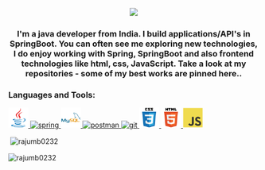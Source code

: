 
<!-- <p align="center">
  <a href="https://github.com/DenverCoder1">
    <img src="https://user-images.githubusercontent.com/20955511/199138068-0a7b7b75-a024-4f00-803f-30a19c5d1b2d.png" alt="Raju mb" /></a>
</p> -->
<p align="center">
  <!-- Typing SVG by DenverCoder1 - https://github.com/DenverCoder1/readme-typing-svg -->
  <a href="https://github.com/DenverCoder1/readme-typing-svg">
    <img src="https://readme-typing-svg.demolab.com/?lines=Hi%20there%20👋%20this%20is%20Raju%20mb;I'm%20a%20Java%20Developer%20and%20Trainer%20!!&font=Fira%20Code&center=true&width=600&height=45&color=f75c7e&vCenter=true&pause=1000&size=27" /></a>
</p>
<h3 align="center">I'm a java developer from India. I build applications/API's in SpringBoot. You can often see me exploring new technologies, I do enjoy working with Spring, SpringBoot and also frontend technologies like html, css, JavaScript. Take a look at my repositories - some of my best works are pinned here..</h3>
<!-- 
- 🌱 I’m currently learning **Microservices, Spring Security..**

- 💬 Ask me about **Spring, Spring Boot..**

- 📫 How to reach me **rajugowda0232@gmail.com**

- ⚡ Fun fact **I was a biology Student!** -->

<!-- <h3 align="left">Connect with me:</h3>
<p align="left">
<a href="https://discord.gg/https://discord.gg/e558RrvvrJ" target="blank"><img align="center" src="https://raw.githubusercontent.com/rahuldkjain/github-profile-readme-generator/master/src/images/icons/Social/discord.svg" alt="https://discord.gg/e558RrvvrJ" height="30" width="40" /></a>
</p> -->

<h3 align="left">Languages and Tools:</h3>
<p align="left">  <a href="https://www.java.com" target="_blank" rel="noreferrer"> <img src="https://raw.githubusercontent.com/devicons/devicon/master/icons/java/java-original.svg" alt="java" width="40" height="40"/> </a> <a href="https://spring.io/" target="_blank" rel="noreferrer"> <img src="https://www.vectorlogo.zone/logos/springio/springio-icon.svg" alt="spring" width="40" height="40"/> </a>  <a href="https://www.mysql.com/" target="_blank" rel="noreferrer"> <img src="https://raw.githubusercontent.com/devicons/devicon/master/icons/mysql/mysql-original-wordmark.svg" alt="mysql" width="40" height="40"/> </a> <a href="https://postman.com" target="_blank" rel="noreferrer"> <img src="https://www.vectorlogo.zone/logos/getpostman/getpostman-icon.svg" alt="postman" width="40" height="40"/> </a> <a href="https://git-scm.com/" target="_blank" rel="noreferrer"> <img src="https://www.vectorlogo.zone/logos/git-scm/git-scm-icon.svg" alt="git" width="40" height="40"/> </a> <a href="https://www.w3schools.com/css/" target="_blank" rel="noreferrer"> <img src="https://raw.githubusercontent.com/devicons/devicon/master/icons/css3/css3-original-wordmark.svg" alt="css3" width="40" height="40"/> </a>  <a href="https://www.w3.org/html/" target="_blank" rel="noreferrer"> <img src="https://raw.githubusercontent.com/devicons/devicon/master/icons/html5/html5-original-wordmark.svg" alt="html5" width="40" height="40"/> </a> <a href="https://developer.mozilla.org/en-US/docs/Web/JavaScript" target="_blank" rel="noreferrer"> <img src="https://raw.githubusercontent.com/devicons/devicon/master/icons/javascript/javascript-original.svg" alt="javascript" width="40" height="40"/> </a>  </p>

<!-- <p><img align="left" src="https://github-readme-stats.vercel.app/api/top-langs?username=rajumb0232&show_icons=true&locale=en&layout=compact" alt="rajumb0232" /></p> -->
<p>&nbsp;<img align="center" src="https://github-readme-stats.vercel.app/api?username=rajumb0232&show_icons=true&locale=en" alt="rajumb0232" /></p>
<p><img align="center" src="https://github-readme-streak-stats.herokuapp.com/?user=rajumb0232&" alt="rajumb0232" /></p> 



